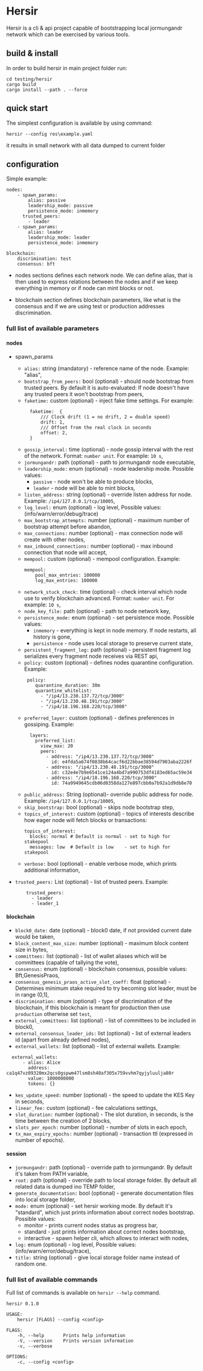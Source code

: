 
# Hersir

Hersir is a cli & api project capable of bootstrapping local jormungandr network which can be exercised by various tools.

## build & install

In order to build hersir in main project folder run:
```
cd testing/hersir
cargo build
cargo install --path . --force
```

## quick start

The simplest configuration is available by using command:

`hersir --config res\example.yaml`

it results in small network with all data dumped to current folder

## configuration

Simple example:

```
nodes:
    - spawn_params:
        alias: passive
        leadership_mode: passive
        persistence_mode: inmemory
      trusted_peers:
        - leader
    - spawn_params:
        alias: leader
        leadership_mode: leader
        persistence_mode: inmemory

blockchain:
    discrimination: test
    consensus: bft
```

* nodes sections defines each network node. We can define alias, that is then used to express relations between the nodes and if we keep everything in memory or if node can mint blocks or not.

* blockchain section defines blockchain parameters, like what is the consensus and if we are using test or production addresses discrimination.

### full list of available parameters

#### nodes

* spawn_params
  *  `alias:` string (mandatory) - reference name of the node. Example: "alias",
  *  `bootstrap_from_peers:` bool (optional) - should node bootstrap from trusted peers. By default it is auto-evaluated: If node doesn't have any trusted peers it won't bootstrap from peers,
  *  `faketime:` custom (optional) - inject fake time settings. For example:
      ```
        faketime:  {
            /// Clock drift (1 = no drift, 2 = double speed)
            drift: 1,
            /// Offset from the real clock in seconds
            offset: 2,
        }
      ```
  *  `gossip_interval:` time (optional) - node gossip interval with the rest of the network. Format: `number unit`. For example: `10 s`,
  *  `jormungandr:` path (optional) - path to jormungandr node executable,
  *  `leadership_mode:` enum (optional) - node leadership mode. Possible values:
     * `passive` - node won't be able to produce blocks,
     * `leader` - node will be able to mint blocks,
  *  `listen_address:` string (optional) - override listen address for node. Example: `/ip4/127.0.0.1/tcp/10005`,
  *  `log_level:` enum (optional) - log level, Possible values: (info/warn/error/debug/trace)
  *  `max_bootstrap_attempts:` number (optional) - maximum number of bootstrap attempt before abandon,
  *  `max_connections:` number (optional) - max connection node will create with other nodes,
  *  `max_inbound_connections:` number (optional) - max inbound connection that node will accept,
  *  `mempool:` custom (optional) - mempool configuration. Example:
        ```
        mempool:
            pool_max_entries: 100000
            log_max_entries: 100000
        ```
  *  `network_stuck_check:` time (optional) - check interval which node use to verify blockchain advanced. Format: `number unit`. For example: `10 s`,
  *  `node_key_file:` path (optional) - path to node network key,
  *  `persistence_mode:` enum (optional) - set persistence mode. Possible values:
     * `inmemory` - everything is kept in node memory. If node restarts, all history is gone,
     * `persistence` - node uses local storage to preserve current state,
  *  `persistent_fragment_log:` path (optional) - persistent fragment log serializes every fragment node receives via REST api,
  *  `policy:` custom (optional) - defines nodes quarantine configuration. Example:
        ```
         policy:
            quarantine_duration: 30m
            quarantine_whitelist:
              - "/ip4/13.230.137.72/tcp/3000"
              - "/ip4/13.230.48.191/tcp/3000"
              - "/ip4/18.196.168.220/tcp/3000"
        ```
  *  `preferred_layer:` custom (optional) - defines preferences in gossiping. Example:
        ```
          layers:
            preferred_list:
              view_max: 20
              peers:
                - address: "/ip4/13.230.137.72/tcp/3000"
                  id: e4fda5a674f0838b64cacf6d22bbae38594d7903aba2226f
                - address: "/ip4/13.230.48.191/tcp/3000"
                  id: c32e4e7b9e6541ce124a4bd7a990753df4183ed65ac59e34
                - address: "/ip4/18.196.168.220/tcp/3000"
                  id: 74a9949645cdb06d0358da127e897cbb0a7b92a1d9db8e70
        ```
  *  `public_address:` String (optional)- override public address for node. Example: `/ip4/127.0.0.1/tcp/10005`,
  *  `skip_bootstrap:` bool (optional) - skips node bootstrap step,
  *  `topics_of_interest:` custom (optional) - topics of interests describe how eager node will fetch blocks or transactions:
      ```
      topics_of_interest:
        blocks: normal # Default is normal - set to high for stakepool
        messages: low  # Default is low    - set to high for stakepool
      ```
  *  `verbose:` bool (optional) - enable verbose mode, which prints additional information,

*  `trusted_peers:` List (optional) - list of trusted peers. Example:
    ```
        trusted_peers:
          - leader
          - leader_1
    ```

#### blockchain

* `block0_date:` date (optional) -  block0 date, if not provided current date would be taken,
* `block_content_max_size:` number (optional) - maximum block content size in bytes,
* `committees:` list (optional) - list of wallet aliases which will be committees (capable of tallying the vote),
* `consensus:` enum (optional) - blockchain consensus, possible values: Bft,GenesisPraos,
* `consensus_genesis_praos_active_slot_coeff:` float (optional) - Determines minimum stake required to try becoming slot leader, must be in range (0,1],
* `discrimination:` enum (optional) -  type of discrimination of the blockchain, if this blockchain is meant for production then use `production` otherwise set `test`,
* `external_committees:` list (optional) - list of committees to be included in block0,
* `external_consensus_leader_ids:` list (optional) - list of external leaders id (apart from already defined nodes),
* `external_wallets:` list (optional) - list of external wallets. Example:
```
  external_wallets:
      - alias: Alice
        address: ca1q47vz09320mx2qcs0gspwm47lsm8sh40af305x759vvhm7qyjyluulja80r
        value: 1000000000
        tokens: {}
```
* `kes_update_speed:` number (optional) - the speed to update the KES Key in seconds,
* `linear_fee:` custom (optional) - fee calculations settings,
* `slot_duration:` number (optional) - The slot duration, in seconds, is the time between the creation of 2 blocks,
* `slots_per_epoch:` number (optional) - number of slots in each epoch,
* `tx_max_expiry_epochs:` number (optional) - transaction ttl (expressed in number of epochs).

#### session

* `jormungandr:` path (optional) - override path to jormungandr. By default it's taken from PATH variable,
* `root:` path (optional) - override path to local storage folder. By default all related data is dumped ino TEMP folder,
* `generate_documentation:` bool (optional) - generate documentation files into local storage folder,
* `mode:` enum (optional) - set hersir working mode. By default it's "standard", which just prints information about correct nodes bootstrap. Possible values:
  * monitor - prints current nodes status as progress bar,
  * standard - just prints information about correct nodes bootstrap,
  * interactive - spawn helper cli, which allows to interact with nodes,
* `log:` enum (optional) - log level, Possible values: (info/warn/error/debug/trace),
* `title:` string (optional) - give local storage folder name instead of random one.

### full list of available commands

Full list of commands is available on `hersir --help` command.

```
hersir 0.1.0

USAGE:
    hersir [FLAGS] --config <config>

FLAGS:
    -h, --help       Prints help information
    -V, --version    Prints version information
    -v, --verbose

OPTIONS:
    -c, --config <config>
```
